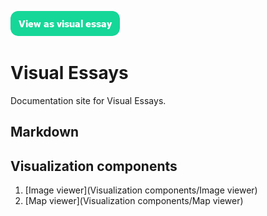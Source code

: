 <a href="https://visual-essays.app"><img src="/ve-button.png"></a>

# Visual Essays

Documentation site for Visual Essays.

## Markdown

## Visualization components

1. [Image viewer](Visualization components/Image viewer)
2. [Map viewer](Visualization components/Map viewer)
